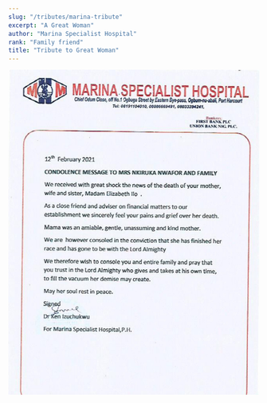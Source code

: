 ```yaml
---
slug: "/tributes/marina-tribute"
excerpt: "A Great Woman"
author: "Marina Specialist Hospital"
rank: "Family friend"
title: "Tribute to Great Woman"
---
```

![mary](../images/ilos_condolence.jpg)